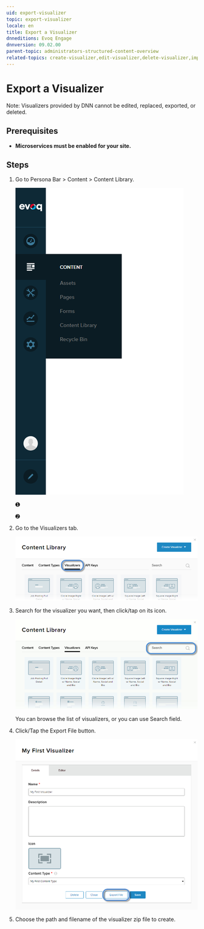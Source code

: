 ```yaml
---
uid: export-visualizer
topic: export-visualizer
locale: en
title: Export a Visualizer
dnneditions: Evoq Engage
dnnversion: 09.02.00
parent-topic: administrators-structured-content-overview
related-topics: create-visualizer,edit-visualizer,delete-visualizer,import-visualizer
---
```


# Export a Visualizer

Note: Visualizers provided by DNN cannot be edited, replaced, exported, or deleted.

## Prerequisites

*   **Microservices must be enabled for your site.**

## Steps

1.  Go to Persona Bar \> Content \> Content Library.
    
    ![Persona Bar > Content > Content Library](/images/scr-pbar-host-Content-E91.png)
    
    ➊
    
    ➋
    
2.  Go to the Visualizers tab.
    
    ![Visualizers](/images/scr-pbtabs-all-Content-ContentLibrary-Visualizers-E91.png)
    
3.  Search for the visualizer you want, then click/tap on its icon.
    
      
    
    ![Visualizers list - Click/Tap the visualizer you want.](/images/scr-Visualizers-List-SearchClickTap-E91.gif)
    
      
    
    You can browse the list of visualizers, or you can use Search field.
    
4.  Click/Tap the Export File button.
    
      
    
    ![Export File button](/images/scr-Visualizers-Details-Export-E91.png)
    
      
    
5.  Choose the path and filename of the visualizer zip file to create.